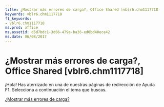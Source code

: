 ```yaml
---
title: ¿Mostrar más errores de carga?, Office Shared [vblr6.chm1117718]
keywords: vblr6.chm1117718
f1_keywords:
- vblr6.chm1117718
ms.prod: office
ms.assetid: d5d7bdc1-3d66-479a-ba36-ed0bd40ece42
ms.date: 06/08/2017
---
```





# ¿Mostrar más errores de carga?, Office Shared [vblr6.chm1117718]

¡Hola! Has aterrizado en una de nuestras páginas de redirección de Ayuda F1. Selecciona a continuación el tema que buscas.


 [¿Mostrar más errores de carga?](http://msdn.microsoft.com/library/display-more-load-errors%28Office.15%29.aspx)


